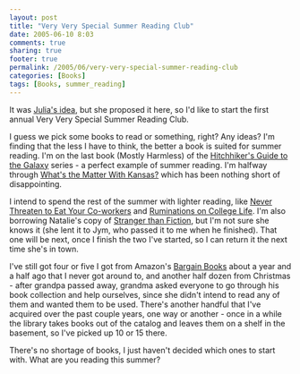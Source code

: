 ```yaml
---
layout: post
title: "Very Very Special Summer Reading Club"
date: 2005-06-10 8:03
comments: true
sharing: true
footer: true
permalink: /2005/06/very-very-special-summer-reading-club
categories: [Books]
tags: [Books, summer_reading]
---
```

It was <a href="/2005/06/dangerous-books">Julia's idea</a>, but she proposed it here, so I'd like to start the first annual Very Very Special Summer Reading Club.

I guess we pick some books to read or something, right?  Any ideas?  I'm finding that the less I have to think, the better a book is suited for summer reading.  I'm on the last book (Mostly Harmless) of the <a href="http://www.amazon.com/exec/obidos/tg/detail/-/0517149257">Hitchhiker's Guide to the Galaxy</a> series - a perfect example of summer reading.  I'm halfway through <a href="http://www.amazon.com/exec/obidos/tg/detail/-/0805073396">What's the Matter With Kansas?</a> which has been nothing short of disappointing.

I intend to spend the rest of the summer with lighter reading, like <a href="http://www.amazon.com/exec/obidos/tg/detail/-/1590593219">Never Threaten to Eat Your Co-workers</a> and <a href="http://www.amazon.com/exec/obidos/tg/detail/-/0743232933">Ruminations on College Life</a>.  I'm also borrowing Natalie's copy of <a href="http://www.amazon.com/exec/obidos/tg/detail/-/0385504489">Stranger than Fiction</a>, but I'm not sure she knows it (she lent it to Jym, who passed it to me when he finished).  That one will be next, once I finish the two I've started, so I can return it the next time she's in town.

I've still got four or five I got from Amazon's <a href="http://www.amazon.com/exec/obidos/tg/browse/-/45">Bargain Books</a> about a year and a half ago that I never got around to, and another half dozen from Christmas - after grandpa passed away, grandma asked everyone to go through his book collection and help ourselves, since she didn't intend to read any of them and wanted them to be used.  There's another handful that I've acquired over the past couple years, one way or another - once in a while the library takes books out of the catalog and leaves them on a shelf in the basement, so I've picked up 10 or 15 there.

There's no shortage of books, I just haven't decided which ones to start with.  What are you reading this summer?
